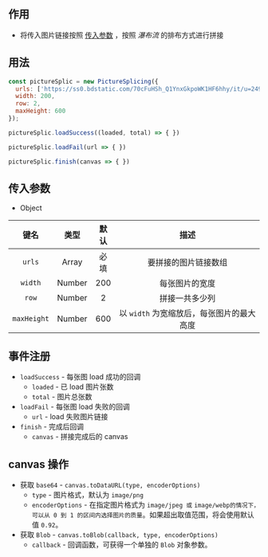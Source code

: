 ## 作用

+ 将传入图片链接按照 [传入参数](#opts) ，按照 *瀑布流* 的排布方式进行拼接



## 用法

```javascript
const pictureSplic = new PictureSplicing({
  urls: ['https://ss0.bdstatic.com/70cFuHSh_Q1YnxGkpoWK1HF6hhy/it/u=2496571732,442429806&fm=26&gp=0.jpg', 'https://ss3.bdstatic.com/70cFv8Sh_Q1YnxGkpoWK1HF6hhy/it/u=2151136234,3513236673&fm=26&gp=0.jpg', 'https://ss1.bdstatic.com/70cFuXSh_Q1YnxGkpoWK1HF6hhy/it/u=3566088443,3713209594&fm=26&gp=0.jpg', 'https://ss3.bdstatic.com/70cFv8Sh_Q1YnxGkpoWK1HF6hhy/it/u=2676935521,922112450&fm=11&gp=0.jpg'],
  width: 200,
  row: 2,
  maxHeight: 600
});

pictureSplic.loadSuccess((loaded, total) => { })

pictureSplic.loadFail(url => { })

pictureSplic.finish(canvas => { })
```



## <span id="opts">传入参数</span>

+ Object

|    键名     |  类型  | 默认 |                   描述                    |
| :---------: | :----: | :--: | :---------------------------------------: |
|   `urls`    | Array  | 必填 |           要拼接的图片链接数组            |
|   `width`   | Number | 200  |              每张图片的宽度               |
|    `row`    | Number |  2   |              拼接一共多少列               |
| `maxHeight` | Number | 600  | 以 `width` 为宽缩放后，每张图片的最大高度 |



## 事件注册

+ `loadSuccess` - 每张图 load 成功的回调
  + `loaded` - 已 load 图片张数
  + `total` - 图片总张数
+ `loadFail` - 每张图 load 失败的回调
  + `url` - load 失败图片链接
+ `finish` - 完成后回调
  + `canvas` - 拼接完成后的 canvas



## canvas 操作

+ 获取 `base64` - `canvas.toDataURL(type, encoderOptions)`
  + `type` - 图片格式，默认为 `image/png`
  + `encoderOptions` - 在指定图片格式为 `image/jpeg 或` `image/webp的情况下，可以从 0 到 1 的区间内选择图片的质量`。如果超出取值范围，将会使用默认值 `0.92`。
+ 获取 `Blob` - `canvas.toBlob(callback, type, encoderOptions)`
  + `callback` - 回调函数，可获得一个单独的 `Blob` 对象参数。


